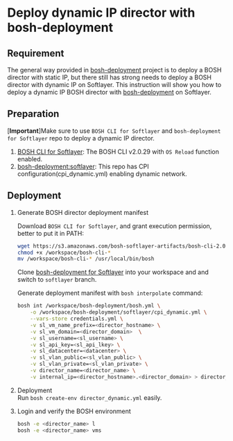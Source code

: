 # Deploy dynamic IP director with bosh-deployment

## Requirement

The general way provided in [bosh-deployment](https://github.com/cloudfoundry/bosh-deployment) project is to deploy a BOSH director with static IP, but there still has strong needs to deploy a BOSH director with dynamic IP on Softlayer. This instruction will show you how to deploy a dynamic IP BOSH director with [bosh-deployment](https://github.com/bluebosh/bosh-deployment/tree/softlayer) on Softlayer. 

## Preparation

[**Important**]Make sure to use `BOSH CLI for Softlayer` and `bosh-deployment for Softlayer` repo to deploy a dynamic IP director.

1. [BOSH CLI for Softlayer](https://s3.amazonaws.com/bosh-softlayer-artifacts/bosh-cli-2.0.29-softlayer-linux-amd64): The BOSH CLI v2.0.29 with `OS Reload` function enabled.
2. [bosh-deployment:softlayer](https://github.com/bluebosh/bosh-deployment/tree/softlayer): This repo has CPI configuration(cpi_dynamic.yml) enabling dynamic network.

## Deployment

1. Generate BOSH director deployment manifest  
    
    Download `BOSH CLI for Softlayer`, and grant execution permission, better to put it in PATH:
    
    ```bash
    wget https://s3.amazonaws.com/bosh-softlayer-artifacts/bosh-cli-2.0.29-softlayer-linux-amd64
    chmod +x /workspace/bosh-cli-*
    mv /workspace/bosh-cli-* /usr/local/bin/bosh
    ```  
    Clone [bosh-deployment for Softlayer](https://github.com/bluebosh/bosh-deployment) into your workspace and and switch to `softlayer` branch.
    
    Generate deployment manifest with `bosh interpolate` command:
    ```bash
    bosh int /workspace/bosh-deployment/bosh.yml \
        -o /workspace/bosh-deployment/softlayer/cpi_dynamic.yml \
        --vars-store credentials.yml \
        -v sl_vm_name_prefix=<director_hostname> \
        -v sl_vm_domain=<director_domain>  \
        -v sl_username=<sl_username> \
        -v sl_api_key=<sl_api_lkey> \
        -v sl_datacenter=<datacenter> \
        -v sl_vlan_public=<sl_vlan_public> \
        -v sl_vlan_private=<sl_vlan_private> \
        -v director_name=<director_name> \
        -v internal_ip=<director_hostname>.<director_domain> > director_dynamic.yml
    ```
  
2. Deployment  
    Run `bosh create-env director_dynamic.yml` easily.  

3. Login and verify the BOSH environment
    ```bash
    bosh -e <director_name> l
    bosh -e <director_name> vms
    ```
